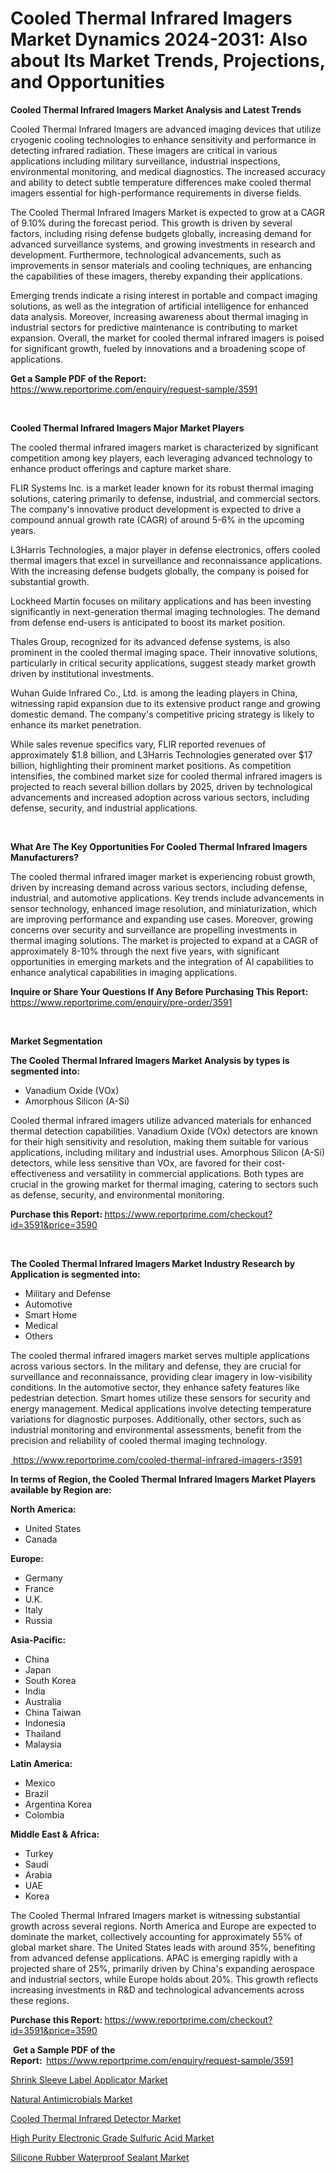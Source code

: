 <p><h1>Cooled Thermal Infrared Imagers Market Dynamics 2024-2031: Also about Its Market Trends, Projections, and Opportunities</h1></p><p><strong>Cooled Thermal Infrared Imagers Market Analysis and Latest Trends</strong></p>
<p><p>Cooled Thermal Infrared Imagers are advanced imaging devices that utilize cryogenic cooling technologies to enhance sensitivity and performance in detecting infrared radiation. These imagers are critical in various applications including military surveillance, industrial inspections, environmental monitoring, and medical diagnostics. The increased accuracy and ability to detect subtle temperature differences make cooled thermal imagers essential for high-performance requirements in diverse fields.</p><p>The Cooled Thermal Infrared Imagers Market is expected to grow at a CAGR of 9.10% during the forecast period. This growth is driven by several factors, including rising defense budgets globally, increasing demand for advanced surveillance systems, and growing investments in research and development. Furthermore, technological advancements, such as improvements in sensor materials and cooling techniques, are enhancing the capabilities of these imagers, thereby expanding their applications.</p><p>Emerging trends indicate a rising interest in portable and compact imaging solutions, as well as the integration of artificial intelligence for enhanced data analysis. Moreover, increasing awareness about thermal imaging in industrial sectors for predictive maintenance is contributing to market expansion. Overall, the market for cooled thermal infrared imagers is poised for significant growth, fueled by innovations and a broadening scope of applications.</p></p>
<p><strong>Get a Sample PDF of the Report:&nbsp;</strong> <a href="https://www.reportprime.com/enquiry/request-sample/3591">https://www.reportprime.com/enquiry/request-sample/3591</a></p>
<p>&nbsp;</p>
<p><strong>Cooled Thermal Infrared Imagers Major Market Players</strong></p>
<p><p>The cooled thermal infrared imagers market is characterized by significant competition among key players, each leveraging advanced technology to enhance product offerings and capture market share. </p><p>FLIR Systems Inc. is a market leader known for its robust thermal imaging solutions, catering primarily to defense, industrial, and commercial sectors. The company's innovative product development is expected to drive a compound annual growth rate (CAGR) of around 5-6% in the upcoming years.</p><p>L3Harris Technologies, a major player in defense electronics, offers cooled thermal imagers that excel in surveillance and reconnaissance applications. With the increasing defense budgets globally, the company is poised for substantial growth.</p><p>Lockheed Martin focuses on military applications and has been investing significantly in next-generation thermal imaging technologies. The demand from defense end-users is anticipated to boost its market position.</p><p>Thales Group, recognized for its advanced defense systems, is also prominent in the cooled thermal imaging space. Their innovative solutions, particularly in critical security applications, suggest steady market growth driven by institutional investments.</p><p>Wuhan Guide Infrared Co., Ltd. is among the leading players in China, witnessing rapid expansion due to its extensive product range and growing domestic demand. The company's competitive pricing strategy is likely to enhance its market penetration.</p><p>While sales revenue specifics vary, FLIR reported revenues of approximately $1.8 billion, and L3Harris Technologies generated over $17 billion, highlighting their prominent market positions. As competition intensifies, the combined market size for cooled thermal infrared imagers is projected to reach several billion dollars by 2025, driven by technological advancements and increased adoption across various sectors, including defense, security, and industrial applications.</p></p>
<p>&nbsp;</p>
<p><strong>What Are The Key Opportunities For Cooled Thermal Infrared Imagers Manufacturers?</strong></p>
<p><p>The cooled thermal infrared imager market is experiencing robust growth, driven by increasing demand across various sectors, including defense, industrial, and automotive applications. Key trends include advancements in sensor technology, enhanced image resolution, and miniaturization, which are improving performance and expanding use cases. Moreover, growing concerns over security and surveillance are propelling investments in thermal imaging solutions. The market is projected to expand at a CAGR of approximately 8-10% through the next five years, with significant opportunities in emerging markets and the integration of AI capabilities to enhance analytical capabilities in imaging applications.</p></p>
<p><strong>Inquire or Share Your Questions If Any Before Purchasing This Report:</strong> <a href="https://www.reportprime.com/enquiry/pre-order/3591">https://www.reportprime.com/enquiry/pre-order/3591</a></p>
<p>&nbsp;</p>
<p><strong>Market Segmentation</strong></p>
<p><strong>The Cooled Thermal Infrared Imagers Market Analysis by types is segmented into:</strong></p>
<p><ul><li>Vanadium Oxide (VOx)</li><li>Amorphous Silicon (A-Si)</li></ul></p>
<p><p>Cooled thermal infrared imagers utilize advanced materials for enhanced thermal detection capabilities. Vanadium Oxide (VOx) detectors are known for their high sensitivity and resolution, making them suitable for various applications, including military and industrial uses. Amorphous Silicon (A-Si) detectors, while less sensitive than VOx, are favored for their cost-effectiveness and versatility in commercial applications. Both types are crucial in the growing market for thermal imaging, catering to sectors such as defense, security, and environmental monitoring.</p></p>
<p><strong>Purchase this Report:&nbsp;</strong><a href="https://www.reportprime.com/checkout?id=3591&price=3590">https://www.reportprime.com/checkout?id=3591&price=3590</a></p>
<p>&nbsp;</p>
<p><strong>The Cooled Thermal Infrared Imagers Market Industry Research by Application is segmented into:</strong></p>
<p><ul><li>Military and Defense</li><li>Automotive</li><li>Smart Home</li><li>Medical</li><li>Others</li></ul></p>
<p><p>The cooled thermal infrared imagers market serves multiple applications across various sectors. In the military and defense, they are crucial for surveillance and reconnaissance, providing clear imagery in low-visibility conditions. In the automotive sector, they enhance safety features like pedestrian detection. Smart homes utilize these sensors for security and energy management. Medical applications involve detecting temperature variations for diagnostic purposes. Additionally, other sectors, such as industrial monitoring and environmental assessments, benefit from the precision and reliability of cooled thermal imaging technology.</p></p>
<p><a href="https://www.reportprime.com/cooled-thermal-infrared-imagers-r3591">&nbsp;https://www.reportprime.com/cooled-thermal-infrared-imagers-r3591</a></p>
<p><strong>In terms of Region, the Cooled Thermal Infrared Imagers Market Players available by Region are:</strong></p>
<p>
    <p> <strong> North America: </strong>
        <ul>
            <li>United States</li>
            <li>Canada</li>
        </ul>
        </p> 
    <p> <strong> Europe: </strong>
        <ul>
            <li>Germany</li>
            <li>France</li>
            <li>U.K.</li>
            <li>Italy</li>
            <li>Russia</li>
        </ul>
        </p> 
    <p> <strong> Asia-Pacific: </strong>
        <ul>
            <li>China</li>
            <li>Japan</li>
            <li>South Korea</li>
            <li>India</li>
            <li>Australia</li>
            <li>China Taiwan</li>
            <li>Indonesia</li>
            <li>Thailand</li>
            <li>Malaysia</li>
        </ul>
        </p> 
    <p> <strong> Latin America: </strong>
        <ul>
            <li>Mexico</li>
            <li>Brazil</li>
            <li>Argentina Korea</li>
            <li>Colombia</li>
        </ul>
        </p> 
    <p> <strong> Middle East & Africa: </strong>
        <ul>
            <li>Turkey</li>
            <li>Saudi</li>
            <li>Arabia</li>
            <li>UAE</li>
            <li>Korea</li>
        </ul>
    </p>
    </p>
<p><p>The Cooled Thermal Infrared Imagers market is witnessing substantial growth across several regions. North America and Europe are expected to dominate the market, collectively accounting for approximately 55% of global market share. The United States leads with around 35%, benefiting from advanced defense applications. APAC is emerging rapidly with a projected share of 25%, primarily driven by China's expanding aerospace and industrial sectors, while Europe holds about 20%. This growth reflects increasing investments in R&D and technological advancements across these regions.</p></p>
<p><strong>Purchase this Report: </strong><a href="https://www.reportprime.com/checkout?id=3591&price=3590">https://www.reportprime.com/checkout?id=3591&price=3590</a></p>
<p>&nbsp;<strong>Get a Sample PDF of the Report:&nbsp;&nbsp;</strong><a href="https://www.reportprime.com/enquiry/request-sample/3591">https://www.reportprime.com/enquiry/request-sample/3591</a></p>
<p><strong></strong></p>
<p><p><a href="https://www.linkedin.com/pulse/pioneering-growth-analyzing-global-shrink-sleeve-label-imjle?trackingId=QBtvRtynS0aH4gJBXipZjA%3D%3D">Shrink Sleeve Label Applicator Market</a></p><p><a href="https://www.linkedin.com/pulse/what-growth-opportunities-challenges-natural-antimicrobials-market-mwwde?trackingId=mxCqOEEYQWq8wA5SohJvPQ%3D%3D">Natural Antimicrobials Market</a></p><p><a href="https://github.com/RoseBoyd475/Market-Research-Report-List-1/blob/main/cooled-thermal-infrared-detector-market.md">Cooled Thermal Infrared Detector Market</a></p><p><a href="https://issuu.com/reportprime-2/docs/high-purity-electronic-grade-sulfur_57dc6071f1a792">High Purity Electronic Grade Sulfuric Acid Market</a></p><p><a href="https://issuu.com/reportprime-2/docs/silicone-rubber-waterproof-sealant-_f364874b282988">Silicone Rubber Waterproof Sealant Market</a></p></p>